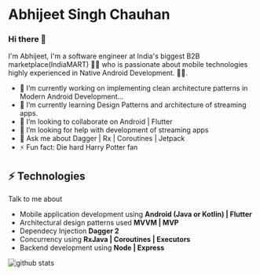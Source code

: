# Abhijeet Singh Chauhan  

### Hi there 👋

I'm Abhijeet, I'm a software engineer at India's biggest B2B marketplace(IndiaMART) 👨‍💻 who is passionate about mobile technologies highly experienced in Native Android Development.
🏄‍♂️.

- 🔭 I’m currently working on implementing clean architecture patterns in Modern Android Development...
- 🌱 I’m currently learning Design Patterns and architecture of streaming apps.
- 👯 I’m looking to collaborate on Android | Flutter
- 🤔 I’m looking for help with development of streaming apps
- 💬 Ask me about Dagger | Rx | Coroutines | Jetpack
- ⚡ Fun fact: Die hard Harry Potter fan

## ⚡ Technologies
Talk to me about
- Mobile application development using **Android (Java or Kotlin) | Flutter**
- Architectural design patterns used **MVVM | MVP**
- Dependecy Injection **Dagger 2**
- Concurrency using **RxJava | Coroutines | Executors**
- Backend development using **Node | Express**

 <img src="https://github-readme-stats.vercel.app/api/?username=chauhan-abhi&show_icons=true&title_color=fffffff&icon_color=000000&text_color=000000" alt="github stats"/>
